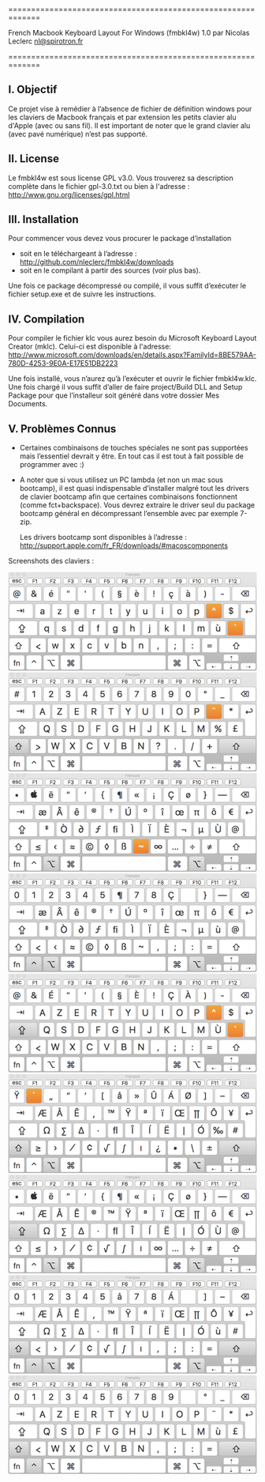

=============================================================

  French Macbook Keyboard Layout For Windows (fmbkl4w) 1.0
          par Nicolas Leclerc <nl@spirotron.fr>
  
=============================================================



I. Objectif
-------------------

Ce projet vise à remédier à l’absence de fichier de définition windows pour les claviers
de Macbook français et par extension les petits clavier alu d'Apple (avec ou sans fil).
Il est important de noter que le grand clavier alu (avec pavé numérique) n’est pas supporté.



II. License
-------------------

Le fmbkl4w est sous license GPL v3.0.
Vous trouverez sa description complète dans le fichier gpl-3.0.txt ou bien à l'adresse :
http://www.gnu.org/licenses/gpl.html



III. Installation
-------------------

Pour commencer vous devez vous procurer le package d’installation
  * soit en le téléchargeant à l’adresse : http://github.com/nleclerc/fmbkl4w/downloads
  * soit en le compilant à partir des sources (voir plus bas).

Une fois ce package décompressé ou compilé, il vous suffit d’exécuter le fichier setup.exe
et de suivre les instructions.



IV. Compilation
-------------------

Pour compiler le fichier klc vous aurez besoin du Microsoft Keyboard Layout Creator (mklc).
Celui-ci est disponible à l'adresse:
http://www.microsoft.com/downloads/en/details.aspx?FamilyId=8BE579AA-780D-4253-9E0A-E17E51DB2223

Une fois installé, vous n’aurez qu’à l’exécuter et ouvrir le fichier fmbkl4w.klc.
Une fois chargé il vous suffit d’aller de faire project/Build DLL and Setup Package
pour que l’installeur soit généré dans votre dossier Mes Documents.



V. Problèmes Connus
-------------------

* Certaines combinaisons de touches spéciales ne sont pas supportées mais l’essentiel
  devrait y être. En tout cas il est tout à fait possible de programmer avec :)

* A noter que si vous utilisez un PC lambda (et non un mac sous bootcamp), il est quasi indispensable
  d’installer malgré tout les drivers de clavier bootcamp afin que certaines combinaisons fonctionnent
  (comme fct+backspace). Vous devrez extraire le driver seul du package bootcamp général en décompressant
  l’ensemble avec par exemple 7-zip.
  
  Les drivers bootcamp sont disponibles à l’adresse : http://support.apple.com/fr_FR/downloads/#macoscomponents

Screenshots des claviers :

![](pics/normal.png)
![](pics/shift.png)
![](pics/option.png)
![](pics/ctrl+option.png)
![](pics/capslock.png)
![](pics/caps+shift+option.png)
![](pics/caps+shift.png)
![](pics/shift+ctrl+option.png)
![](pics/shift+ctrl.png)
